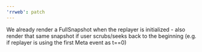 ```yaml
---
'rrweb': patch
---
```


We already render a FullSnapshot when the replayer is initialized - also render that same snapshot if user scrubs/seeks back to the beginning (e.g. if replayer is using the first Meta event as t==0)
